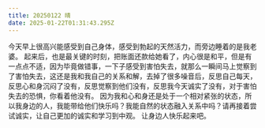 ```yaml
---
title: 20250122 晴
date: 2025-01-22T01:31:43.295Z
---
```


今天早上很高兴能感受到自己身体，感受到勃起的天然活力，而旁边睡着的是我老婆。
起来后，也是最关键的时刻，把账面还款给她看了，内心很是和平，但是有一点点不适，因为毕竟做错事，一下子感受到害怕失去，就那么一瞬间马上觉察到了害怕失去，这还是我和我自己的关系和解，去掉了很多噪音后，反思自己每天，反思心和身沉闷了没有，反思觉察到他们没有，反思我今天诚实了没有，对于害怕失去的恐惧，你看着他没有。
因为我和心和身还是处于一个相对紧张的状态，所以我身边的人，我能带给他们快乐吗？我能自然的状态融入关系中吗？请再接着尝试诚实，让自己更加的诚实和学习到中观。
让身边人快乐起来吧。